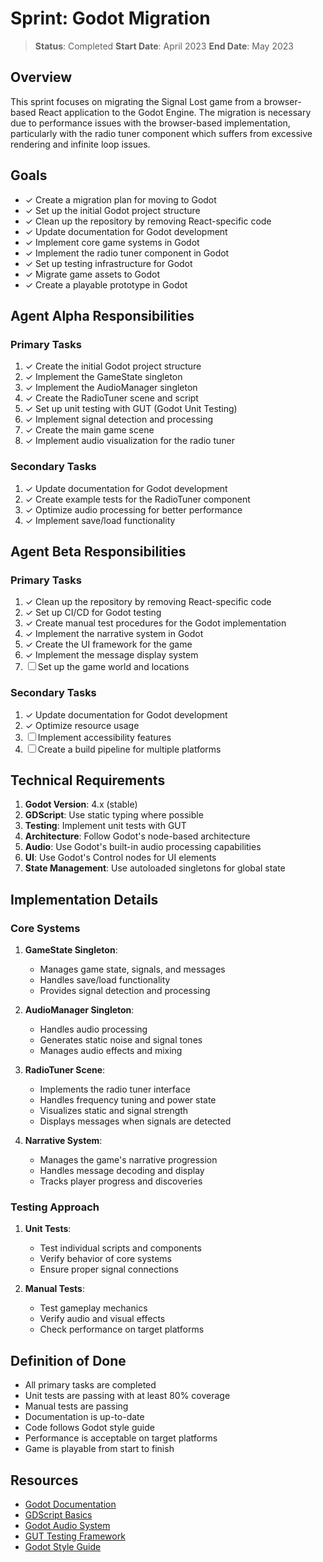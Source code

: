 # Sprint: Godot Migration

> **Status**: Completed
> **Start Date**: April 2023
> **End Date**: May 2023

## Overview

This sprint focuses on migrating the Signal Lost game from a browser-based React application to the Godot Engine. The migration is necessary due to performance issues with the browser-based implementation, particularly with the radio tuner component which suffers from excessive rendering and infinite loop issues.

## Goals

- ✓ Create a migration plan for moving to Godot
- ✓ Set up the initial Godot project structure
- ✓ Clean up the repository by removing React-specific code
- ✓ Update documentation for Godot development
- ✓ Implement core game systems in Godot
- ✓ Implement the radio tuner component in Godot
- ✓ Set up testing infrastructure for Godot
- ✓ Migrate game assets to Godot
- ✓ Create a playable prototype in Godot

## Agent Alpha Responsibilities

### Primary Tasks

1. ✓ Create the initial Godot project structure
2. ✓ Implement the GameState singleton
3. ✓ Implement the AudioManager singleton
4. ✓ Create the RadioTuner scene and script
5. ✓ Set up unit testing with GUT (Godot Unit Testing)
6. ✓ Implement signal detection and processing
7. ✓ Create the main game scene
8. ✓ Implement audio visualization for the radio tuner

### Secondary Tasks

1. ✓ Update documentation for Godot development
2. ✓ Create example tests for the RadioTuner component
3. ✓ Optimize audio processing for better performance
4. ✓ Implement save/load functionality

## Agent Beta Responsibilities

### Primary Tasks

1. ✓ Clean up the repository by removing React-specific code
2. ✓ Set up CI/CD for Godot testing
3. ✓ Create manual test procedures for the Godot implementation
4. ✓ Implement the narrative system in Godot
5. ✓ Create the UI framework for the game
6. ✓ Implement the message display system
7. ☐ Set up the game world and locations

### Secondary Tasks

1. ✓ Update documentation for Godot development
2. ✓ Optimize resource usage
3. ☐ Implement accessibility features
4. ☐ Create a build pipeline for multiple platforms

## Technical Requirements

1. **Godot Version**: 4.x (stable)
2. **GDScript**: Use static typing where possible
3. **Testing**: Implement unit tests with GUT
4. **Architecture**: Follow Godot's node-based architecture
5. **Audio**: Use Godot's built-in audio processing capabilities
6. **UI**: Use Godot's Control nodes for UI elements
7. **State Management**: Use autoloaded singletons for global state

## Implementation Details

### Core Systems

1. **GameState Singleton**:
   - Manages game state, signals, and messages
   - Handles save/load functionality
   - Provides signal detection and processing

2. **AudioManager Singleton**:
   - Handles audio processing
   - Generates static noise and signal tones
   - Manages audio effects and mixing

3. **RadioTuner Scene**:
   - Implements the radio tuner interface
   - Handles frequency tuning and power state
   - Visualizes static and signal strength
   - Displays messages when signals are detected

4. **Narrative System**:
   - Manages the game's narrative progression
   - Handles message decoding and display
   - Tracks player progress and discoveries

### Testing Approach

1. **Unit Tests**:
   - Test individual scripts and components
   - Verify behavior of core systems
   - Ensure proper signal connections

2. **Manual Tests**:
   - Test gameplay mechanics
   - Verify audio and visual effects
   - Check performance on target platforms

## Definition of Done

- All primary tasks are completed
- Unit tests are passing with at least 80% coverage
- Manual tests are passing
- Documentation is up-to-date
- Code follows Godot style guide
- Performance is acceptable on target platforms
- Game is playable from start to finish

## Resources

- [Godot Documentation](https://docs.godotengine.org/)
- [GDScript Basics](https://docs.godotengine.org/en/stable/tutorials/scripting/gdscript/gdscript_basics.html)
- [Godot Audio System](https://docs.godotengine.org/en/stable/tutorials/audio/audio_streams.html)
- [GUT Testing Framework](https://github.com/bitwes/Gut)
- [Godot Style Guide](https://docs.godotengine.org/en/stable/tutorials/scripting/gdscript/gdscript_styleguide.html)
